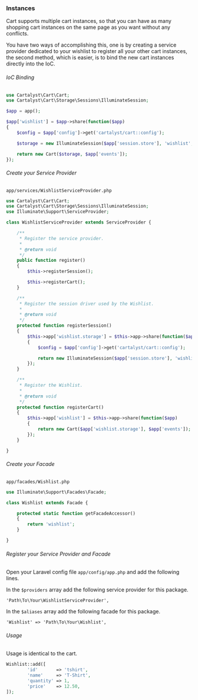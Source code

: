 ### Instances

Cart supports multiple cart instances, so that you can have as many shopping cart instances on the same page as you want without any conflicts.

You have two ways of accomplishing this, one is by creating a service provider dedicated to your wishlist to register all your other cart instances, the second method, which is easier, is to bind the new cart instances directly into the IoC.

###### IoC Binding

```php
use Cartalyst\Cart\Cart;
use Cartalyst\Cart\Storage\Sessions\IlluminateSession;

$app = app();

$app['wishlist'] = $app->share(function($app)
{
	$config = $app['config']->get('cartalyst/cart::config');

	$storage = new IlluminateSession($app['session.store'], 'wishlist', $config['session_key']);

	return new Cart($storage, $app['events']);
});
```

###### Create your Service Provider

`app/services/WishlistServiceProvider.php`

```php
use Cartalyst\Cart\Cart;
use Cartalyst\Cart\Storage\Sessions\IlluminateSession;
use Illuminate\Support\ServiceProvider;

class WishlistServiceProvider extends ServiceProvider {

	/**
	 * Register the service provider.
	 *
	 * @return void
	 */
	public function register()
	{
		$this->registerSession();

		$this->registerCart();
	}

	/**
	 * Register the session driver used by the Wishlist.
	 *
	 * @return void
	 */
	protected function registerSession()
	{
		$this->app['wishlist.storage'] = $this->app->share(function($app)
		{
			$config = $app['config']->get('cartalyst/cart::config');

			return new IlluminateSession($app['session.store'], 'wishlist', $config['session_key']);
		});
	}

	/**
	 * Register the Wishlist.
	 *
	 * @return void
	 */
	protected function registerCart()
	{
		$this->app['wishlist'] = $this->app->share(function($app)
		{
			return new Cart($app['wishlist.storage'], $app['events']);
		});
	}

}
```

###### Create your Facade

`app/facades/Wishlist.php`

```php
use Illuminate\Support\Facades\Facade;

class Wishlist extends Facade {

	protected static function getFacadeAccessor()
	{
		return 'wishlist';
	}

}
```

###### Register your Service Provider and Facade

Open your Laravel config file `app/config/app.php` and add the following lines.

In the `$providers` array add the following service provider for this package.

	'Path\To\Your\WishlistServiceProvider',

In the `$aliases` array add the following facade for this package.

	'Wishlist' => 'Path\To\Your\Wishlist',

###### Usage

Usage is identical to the cart.

```php
Wishlist::add([
		'id'       => 'tshirt',
		'name'     => 'T-Shirt',
		'quantity' => 1,
		'price'    => 12.50,
]);
```
